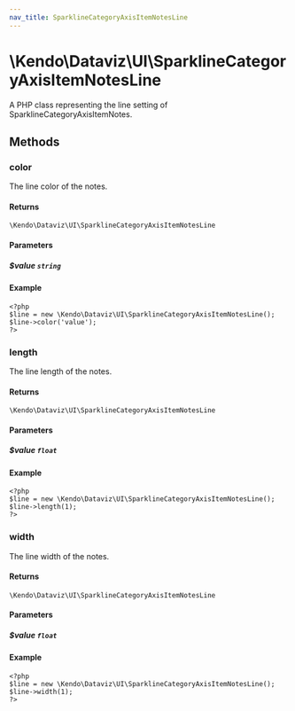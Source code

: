 ```yaml
---
nav_title: SparklineCategoryAxisItemNotesLine
---
```


# \Kendo\Dataviz\UI\SparklineCategoryAxisItemNotesLine

A PHP class representing the line setting of SparklineCategoryAxisItemNotes.


## Methods

### color
The line color of the notes.

#### Returns
`\Kendo\Dataviz\UI\SparklineCategoryAxisItemNotesLine`

#### Parameters

##### $value `string`



#### Example 
    <?php
    $line = new \Kendo\Dataviz\UI\SparklineCategoryAxisItemNotesLine();
    $line->color('value');
    ?>

### length
The line length of the notes.

#### Returns
`\Kendo\Dataviz\UI\SparklineCategoryAxisItemNotesLine`

#### Parameters

##### $value `float`



#### Example 
    <?php
    $line = new \Kendo\Dataviz\UI\SparklineCategoryAxisItemNotesLine();
    $line->length(1);
    ?>

### width
The line width of the notes.

#### Returns
`\Kendo\Dataviz\UI\SparklineCategoryAxisItemNotesLine`

#### Parameters

##### $value `float`



#### Example 
    <?php
    $line = new \Kendo\Dataviz\UI\SparklineCategoryAxisItemNotesLine();
    $line->width(1);
    ?>

